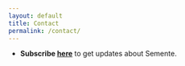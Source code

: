 ```yaml
---
layout: default
title: Contact
permalink: /contact/
---
```


- **Subscribe [here](https://forms.gle/AoHdH7fD9VjxY6zf8)** to get updates about Semente.
